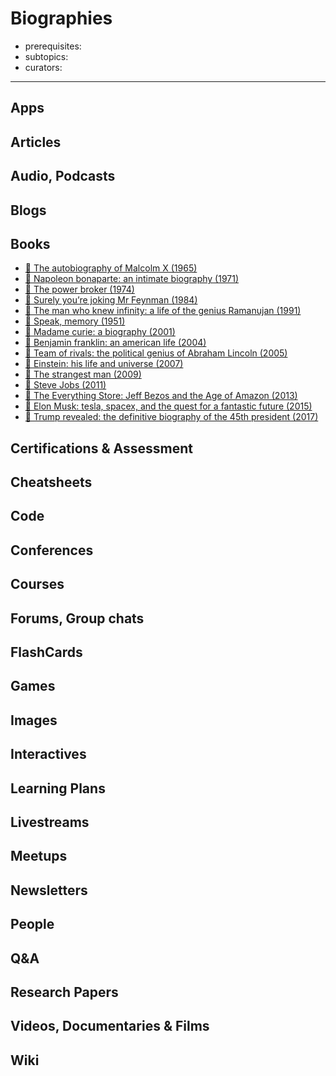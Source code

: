 # Biographies

- prerequisites:
- subtopics:
- curators:

------

## Apps


## Articles

## Audio, Podcasts

## Blogs

## Books
- [📕 The autobiography of Malcolm X (1965)](http://www.goodreads.com/book/show/92057.The_Autobiography_of_Malcolm_X)
- [📕 Napoleon bonaparte: an intimate biography (1971)](http://www.goodreads.com/book/show/22175392-napoleon-bonaparte-an-intimate-biography?rating=1)
- [📕 The power broker (1974)](http://www.goodreads.com/book/show/1111.The_Power_Broker)
- [📕 Surely you’re joking Mr Feynman (1984)](http://www.goodreads.com/book/show/5544.Surely_You_re_Joking_Mr_Feynman_)
- [📕 The man who knew infinity: a life of the genius Ramanujan (1991)](http://www.goodreads.com/book/show/106139.The_Man_Who_Knew_Infinity)
- [📕 Speak, memory (1951)](http://www.goodreads.com/book/show/30594.Speak_Memory)
- [📕 Madame curie: a biography (2001)](http://www.goodreads.com/book/show/341166.Madame_Curie)
- [📕 Benjamin franklin: an american life (2004)](http://www.goodreads.com/book/show/10883.Benjamin_Franklin)
- [📕 Team of rivals: the political genius of Abraham Lincoln (2005)](http://www.goodreads.com/book/show/2199.Team_of_Rivals)
- [📕 Einstein: his life and universe (2007)](http://www.goodreads.com/book/show/10884.Einstein)
- [📕 The strangest man (2009)](http://www.goodreads.com/book/show/6629359-the-strangest-man)
- [📕 Steve Jobs (2011)](http://www.goodreads.com/book/show/11084145-steve-jobs)
- [📕 The Everything Store: Jeff Bezos and the Age of Amazon (2013)](https://www.goodreads.com/book/show/17660462-the-everything-store)
- [📕 Elon Musk: tesla, spacex, and the quest for a fantastic future (2015)](http://www.goodreads.com/book/show/22543496-elon-musk)
- [📕 Trump revealed: the definitive biography of the 45th president (2017)](http://www.goodreads.com/book/show/29906336-trump-revealed)


## Certifications & Assessment

## Cheatsheets

## Code

## Conferences

## Courses

## Forums, Group chats

## FlashCards

## Games

## Images

## Interactives

## Learning Plans

## Livestreams

## Meetups

## Newsletters

## People

## Q&A

## Research Papers

## Videos, Documentaries & Films

## Wiki
